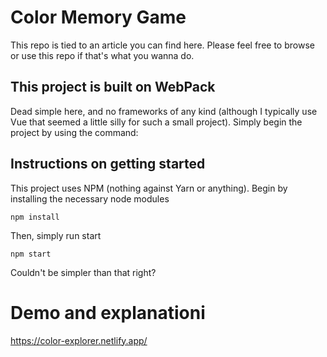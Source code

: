 # Color Memory Game
This repo is tied to an article you can find here. Please feel free to browse or use this repo if that's what you wanna do.

## This project is built on WebPack
Dead simple here, and no frameworks of any kind (although I typically use Vue that seemed a little silly for such a small project). Simply begin the project by using the command:

## Instructions on getting started
This project uses NPM (nothing against Yarn or anything). Begin by installing the necessary node modules

```npm install```

Then, simply run start

```npm start```

Couldn't be simpler than that right?

# Demo and explanationi
https://color-explorer.netlify.app/
